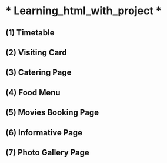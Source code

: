  # * Learning_html_with_project *
## (1) Timetable
## (2) Visiting Card
## (3) Catering Page
## (4) Food Menu
## (5) Movies Booking Page
## (6) Informative Page
## (7) Photo Gallery Page
